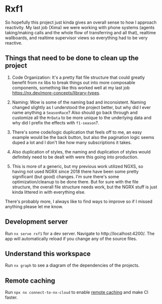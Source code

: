 # Rxf1

So hopefully this project just kinda gives an overall sense to how I approach reactivity. My last job (Xima) we were working with phone systems (agents taking/making calls and the whole flow of transferring and all that), realtime wallboards, and realtime supervisor views so everything had to be very reactive.

## Things that need to be done to clean up the project

1. Code Organization: It's a pretty flat file structure that could greatly benefit from nx libs to break things out into more composable components, something like this worked well at my last job https://nx.dev/more-concepts/library-types.

2. Naming: Wow is some of the naming bad and inconsistent. Naming changed slightly as I understood the project better, but why did I ever name anything a `SeasonRace`? Also should go back through and customize all the `MrData` to be more unique to the underlying data and why did I prefix the effects with `f1-season`?.

3. There's some code/logic duplication that feels off to me, an easy example would be the back button, but also the pagination logic seems duped a lot and I don't like how many subscriptions it takes.

4. Also duplication of styles, the naming and duplication of styles would definitely need to be dealt with were this going into production.

5. This is more of a generic, but my previous work utilized NGXS, so having not used NGRX since 2018 there have been some pretty significant (but good) changes. I'm sure there's some optimization/cleanup to be done there. But for sure with the file structure, the overall file structure needs work, but the NGRX stuff is just kinda littered in with everything else.

There's probably more, I always like to find ways to improve so if I missed anything please let me know.

## Development server

Run `nx serve rxf1` for a dev server. Navigate to http://localhost:4200/. The app will automatically reload if you change any of the source files.

## Understand this workspace

Run `nx graph` to see a diagram of the dependencies of the projects.

## Remote caching

Run `npx nx connect-to-nx-cloud` to enable [remote caching](https://nx.app) and make CI faster.
